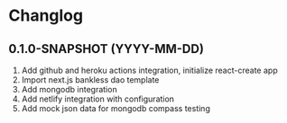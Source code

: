 # Changlog

## 0.1.0-SNAPSHOT (YYYY-MM-DD)

1. Add github and heroku actions integration, initialize react-create app
2. Import next.js bankless dao template
3. Add mongodb integration
4. Add netlify integration with configuration
5. Add mock json data for mongodb compass testing

